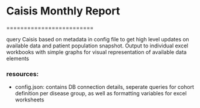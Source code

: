 # Caisis Monthly Report #
=========================

query Caisis based on metadata in config file to get high level updates on available data and patient population snapshot. Output to individual excel workbooks with simple graphs for visual representation of available data elements 

### resources:
* config.json: contains DB connection details, seperate queries for cohort definition per disease group, as well as formatting variables for excel worksheets
